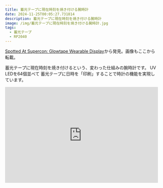 ```yaml
---
title: 蓄光テープに現在時刻を焼き付ける腕時計
date: 2024-11-25T00:05:27.731814
description: 蓄光テープに現在時刻を焼き付ける腕時計
image: /img/蓄光テープに現在時刻を焼き付ける腕時計.jpg
tags:
  - 蓄光テープ
  - RP2040
---
```

[Spotted At Supercon: Glowtape Wearable Display](https://hackaday.com/2024/11/16/spotted-at-supercon-glowtape-wearable-display/)から発見。画像もここから転載。

蓄光テープに現在時刻を焼き付けるという、変わった仕組みの腕時計です。
UV LEDを64個並べて 蓄光テープに日時を「印刷」することで時計の機能を実現しています。

<iframe width="100%" height="315" src="https://www.youtube.com/embed/eKfHcU8QpuA" title="YouTube video player" frameborder="0" allow="accelerometer; autoplay; clipboard-write; encrypted-media; gyroscope; picture-in-picture" allowfullscreen></iframe>



